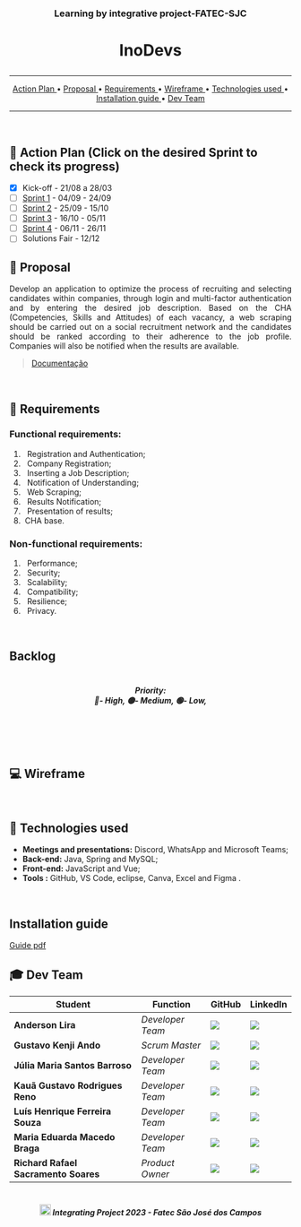 ### <p align="center">Learning by integrative project-FATEC-SJC </center>

# <p align="center"> InoDevs </center> 
<hr>

<p align="center">
  <a href ="#calendar-action-plan-click-on-the-desired-sprint-to-check-its-progress"> Action Plan </a>  • 
  <a href ="#dart-proposal">  Proposal </a>  • 
  <a href ="#pushpin-requirements"> Requirements </a>  • 
  <a href ="#computer-wireframe"> Wireframe </a>  • 
  <a href ="#rocket-technologies-used">  Technologies used </a>  • 
   <a href ="#installation-guide"> Installation guide </a> • 
  <a href ="#mortar_board-dev-team"> Dev Team </a> 

</p>
<hr>
<br>

## :calendar: Action Plan (Click on the desired Sprint to check its progress)

* [x] Kick-off - 21/08 a 28/03 
* [ ] [Sprint 1](https://github.com/NewInoDevs/NewInoDevs/blob/1º-Sprint/README.md) - 04/09 - 24/09 
* [ ] [Sprint 2](https://github.com/NewInoDevs/NewInoDevs/blob/2ºSprint/README.md) - 25/09 - 15/10 
* [ ] [Sprint 3](https://github.com/NewInoDevs/NewInoDevs/tree/3ºSprint) - 16/10 - 05/11 
* [ ] [Sprint 4](https://github.com/NewInoDevs/NewInoDevs/tree/3ºSprint) - 06/11 - 26/11 
* [ ] Solutions Fair - 12/12 

## :dart: Proposal

<p align='justify'> Develop an application to optimize the process of recruiting and selecting candidates within companies, through login and multi-factor authentication and by entering the desired job description. Based on the CHA (Competencies, Skills and Attitudes) of each vacancy, a web scraping should be carried out on a social recruitment network and the candidates should be ranked according to their adherence to the job profile. Companies will also be notified when the results are available.


> [Documentação](https://github.com/NewInoDevs/NewInoDevs/blob/3ºSprint/Documentação/doc3.pdf)
<br>

## :pushpin: Requirements

### Functional requirements:
1. &nbsp; Registration and Authentication; 
2. &nbsp; Company Registration;
3. &nbsp; Inserting a Job Description;
4. &nbsp; Notification of Understanding;
5. &nbsp; Web Scraping;
6. &nbsp; Results Notification;
7. &nbsp; Presentation of results;
8. &nbsp;CHA base. <br>


### Non-functional requirements:
1. &nbsp; Performance;
2. &nbsp; Security;
3. &nbsp; Scalability;
4. &nbsp; Compatibility;
5. &nbsp; Resilience;
6. &nbsp; Privacy.
<br>
 


## Backlog

<h1 align="center">
<!-- <img src = "https://github.com/NewInoDevs/NewInoDevs/blob/3ºSprint/Artefatos/Backlog3.png" width="80%"> -->
</h1>

<h5 align="center">Priority:<br>
🔴- High,
🟡- Medium,
🟢- Low,
<br></h5>

<h1 align="center">
<!-- <img src = "https://github.com/NewInoDevs/NewInoDevs/blob/3ºSprint/Artefatos/TimeLine.png" width="80%"> -->
</h1>
<br>

<br>

## :computer: Wireframe

<!-- Click on the link to view:
> * [No Figma.](https://www.figma.com/file/J7tcAZx38a8CymG7RXSG7J/Untitled?node-id=0%3A1)
> * [Images in documentation.](https://github.com/NewInoDevs/NewInoDevs/blob/3ºSprint/Documentação/doc3.pdf) -->
  
  <br>
     
## :rocket: Technologies used

* **Meetings and presentations:** Discord, WhatsApp and Microsoft Teams;
* **Back-end:** Java, Spring and MySQL;
* **Front-end:**  JavaScript and Vue;
* **Tools :** GitHub, VS Code, eclipse, Canva, Excel and Figma .
<br>
  
<!--## :gear: Execution 
<h1 align="center"><img src = " " width="100%" height="580px"></h1>
<br>-->

 ## Installation guide

[Guide pdf](https://github.com/NewInoDevs/NewInoDevs/blob/3ºSprint/Manual-Instalacao.pdf)
<br>


## :mortar_board: Dev Team

| Student         | Function           | GitHub                                                         | LinkedIn                                              |
| ---------------- | ---------------- | -------------------------------------------------------------- | ----------------------------------------------------- |
|__Anderson Lira__  | *Developer Team* | [![](https://bit.ly/3f9Xo0P)](https://github.com/alira1984)  | [![](https://bit.ly/2P1ZogM)](https://www.linkedin.com/in/anderson-lira-ads) |
|__Gustavo Kenji Ando__  | *Scrum Master* | [![](https://bit.ly/3f9Xo0P)](https://github.com/GustavoAndo)  | [![](https://bit.ly/2P1ZogM)](https://www.linkedin.com/in/gustavo-ando-054414209/) |
|__Júlia Maria Santos Barroso__  | *Developer Team* | [![](https://bit.ly/3f9Xo0P)](https://github.com/jumajubs)  | [![](https://bit.ly/2P1ZogM)](https://www.linkedin.com/in/j%C3%BAlia-maria-santos-850739188/) |
|__Kauã Gustavo Rodrigues Reno__  |  *Developer Team* | [![](https://bit.ly/3f9Xo0P)](https://github.com/Kaua-Reno)  | [![](https://bit.ly/2P1ZogM)](https://www.linkedin.com/in/kau%C3%A3-gustavo-r-reno-6a3142205/) |
|__Luís Henrique Ferreira Souza__  | *Developer Team*  | [![](https://bit.ly/3f9Xo0P)](https://github.com/Luisttine)  | [![](https://bit.ly/2P1ZogM)](https://www.linkedin.com/in/lu%C3%ADs-souza/) |
|__Maria Eduarda Macedo Braga__  | *Developer Team* | [![](https://bit.ly/3f9Xo0P)](https://github.com/madu-braga)  | [![](https://bit.ly/2P1ZogM)](https://www.linkedin.com/in/maria-eduarda-macedo-braga-4663bb208/) |
|__Richard Rafael Sacramento Soares__  | *Product Owner* | [![](https://bit.ly/3f9Xo0P)](https://github.com/Richardrafael)  | [![](https://bit.ly/2P1ZogM)](https://www.linkedin.com/in/richardsoaress) |




<h1 align="center"></h1>

##### <p align="center"><img src="https://cdn.discordapp.com/attachments/826526043917647912/883363052425195560/faTec.png" width="20" height="20" /> Integrating Project 2023 - Fatec São José dos Campos </center>
